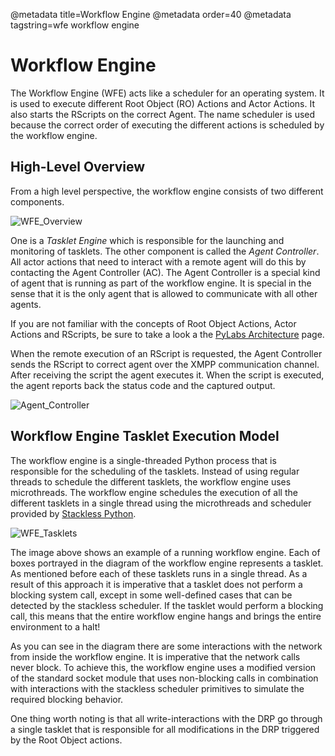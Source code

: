 @metadata title=Workflow Engine
@metadata order=40
@metadata tagstring=wfe workflow engine

[architecture]: /#/PyLabs50/Architecture
[stackless]: http://www.stackless.com/
[qpinstall]: /#/Q-Packages/QPInstall
[imgWFE]: images/images50/pylabs/WorkflowEngineHighLevel.png
[imgAC]: images/images50/pylabs/AgentController.png
[imgWfeTasklet]: images/images50/pylabs/WFETasklets.png


# Workflow Engine

The Workflow Engine (WFE) acts like a scheduler for an operating system. It is used to execute different Root Object (RO) Actions and Actor Actions. It also starts the RScripts on the correct Agent. The name scheduler is used because the correct order of executing the different actions is scheduled by the workflow engine.


## High-Level Overview
From a high level perspective, the workflow engine consists of two different components.

![WFE_Overview][imgWFE]


One is a _Tasklet Engine_ which is responsible for the launching and monitoring of tasklets. 
The other component is called the _Agent Controller_. All actor actions that need to interact with a remote agent will do this by contacting the Agent Controller (AC). 
The Agent Controller is a special kind of agent that is running as part of the workflow engine. It is special in the sense that it is the only agent that is allowed to communicate with all other agents.

If you are not familiar with the concepts of Root Object Actions, Actor Actions and RScripts, be sure to take a look a the [PyLabs Architecture][architecture] page.

When the remote execution of an RScript is requested, the Agent Controller sends the RScript to correct agent over the XMPP communication channel. After receiving the script the agent executes it. When the script is executed, the agent reports back the status code and the captured output.

![Agent_Controller][imgAC]


## Workflow Engine Tasklet Execution Model

The workflow engine is a single-threaded Python process that is responsible for the scheduling of the tasklets. Instead of using regular threads to schedule the different tasklets, the workflow engine uses microthreads. 
The workflow engine schedules the execution of all the different tasklets in a single thread using the microthreads and scheduler provided by [Stackless Python][stackless].

![WFE_Tasklets][imgWfeTasklet]

The image above shows an example of a running workflow engine. Each of boxes portrayed in the diagram of the workflow engine represents a tasklet. As mentioned before each of these tasklets runs in a single thread. 
As a result of this approach it is imperative that a tasklet does not perform a blocking system call, except in some well-defined cases that can be detected by the stackless scheduler. If the tasklet would perform a blocking call, this means that the entire workflow engine hangs and brings the entire environment to a halt!

As you can see in the diagram there are some interactions with the network from inside the workflow engine. It is imperative that the network calls never block. To achieve this, the workflow engine uses a modified version of the standard socket module that uses non-blocking calls in combination with interactions with the stackless scheduler primitives to simulate the required blocking behavior.

One thing worth noting is that all write-interactions with the DRP go through a single tasklet that is responsible for all modifications in the DRP triggered by the Root Object actions.
